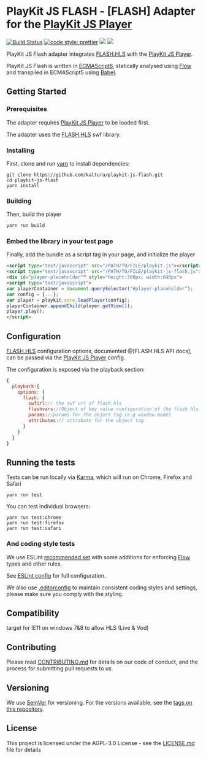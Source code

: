 # PlayKit JS FLASH - [FLASH] Adapter for the [PlayKit JS Player]

[![Build Status](https://travis-ci.com/kaltura/playkit-js-flash.svg?branch=master)](https://travis-ci.org/kaltura/playkit-js-flash)
[![code style: prettier](https://img.shields.io/badge/code_style-prettier-ff69b4.svg?style=flat-square)](https://github.com/prettier/prettier)
[![](https://img.shields.io/npm/v/@playkit-js/playkit-js-flash/latest.svg)](https://www.npmjs.com/package/@playkit-js/playkit-js-fkash)
[![](https://img.shields.io/npm/v/@playkit-js/playkit-js-flash/canary.svg)](https://www.npmjs.com/package/@playkit-js/playkit-js-flash/v/canary)


PlayKit JS Flash adapter integrates [FLASH.HLS] with the [PlayKit JS Player].

PlayKit JS Flash is written in [ECMAScript6], statically analysed using [Flow] and transpiled in ECMAScript5 using [Babel].

[flash.hls]: https://github.com/mangui/flashls
[flash.hls configuration]: https://github.com/mangui/flashls#configuration
[flow]: https://flow.org/
[ecmascript6]: https://github.com/ericdouglas/ES6-Learning#articles--tutorials
[babel]: https://babeljs.io

## Getting Started

### Prerequisites

The adapter requires [PlayKit JS Player] to be loaded first.

The adapter uses the [FLASH.HLS] swf library.

[playkit js player]: https://github.com/kaltura/playkit-js

### Installing

First, clone and run [yarn] to install dependencies:

[yarn]: https://yarnpkg.com/lang/en/

```
git clone https://github.com/kaltura/playkit-js-flash.git
cd playkit-js-flash
yarn install
```

### Building

Then, build the player

```javascript
yarn run build
```

### Embed the library in your test page

Finally, add the bundle as a script tag in your page, and initialize the player

```html
<script type="text/javascript" src="/PATH/TO/FILE/playkit.js"></script>
<script type="text/javascript" src="/PATH/TO/FILE/playkit-js-flash.js"></script>
<div id="player-placeholder"" style="height:360px; width:640px">
<script type="text/javascript">
var playerContainer = document.querySelector("#player-placeholder");
var config = {...};
var player = playkit.core.loadPlayer(config);
playerContainer.appendChild(player.getView());
player.play();
</script>
```

## Configuration

[FLASH.HLS] configuration options, documented @[FLASH.HLS API docs], can be passed via the [PlayKit JS Player] config.

The configuration is exposed via the playback section:

```javascript
{
  playback:{
    options: {
      flash: {
        swfUrl:// the swf url of flash.hls
        flashvars://Object of key value configuration of the flash hls.
        params://params for the object tag (e.g window mode)
        attributes:// attribute for the object tag
      }
    }
  }
}
```

## Running the tests

Tests can be run locally via [Karma], which will run on Chrome, Firefox and Safari

[karma]: https://karma-runner.github.io/1.0/index.html

```
yarn run test
```

You can test individual browsers:

```
yarn run test:chrome
yarn run test:firefox
yarn run test:safari
```

### And coding style tests

We use ESLint [recommended set](http://eslint.org/docs/rules/) with some additions for enforcing [Flow] types and other rules.

See [ESLint config](.eslintrc.json) for full configuration.

We also use [.editorconfig](.editorconfig) to maintain consistent coding styles and settings, please make sure you comply with the styling.

## Compatibility

target for IE11 on windows 7&8 to allow HLS (Live & Vod)

## Contributing

Please read [CONTRIBUTING.md](https://gist.github.com/PurpleBooth/b24679402957c63ec426) for details on our code of conduct, and the process for submitting pull requests to us.

## Versioning

We use [SemVer](http://semver.org/) for versioning. For the versions available, see the [tags on this repository](https://github.com/kaltura/playkit-js-flash/tags).

## License

This project is licensed under the AGPL-3.0 License - see the [LICENSE.md](LICENSE.md) file for details
